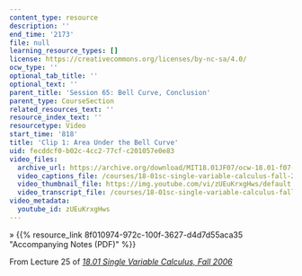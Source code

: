 ```yaml
---
content_type: resource
description: ''
end_time: '2173'
file: null
learning_resource_types: []
license: https://creativecommons.org/licenses/by-nc-sa/4.0/
ocw_type: ''
optional_tab_title: ''
optional_text: ''
parent_title: 'Session 65: Bell Curve, Conclusion'
parent_type: CourseSection
related_resources_text: ''
resource_index_text: ''
resourcetype: Video
start_time: '818'
title: 'Clip 1: Area Under the Bell Curve'
uid: fecddcf0-b02c-4cc2-77cf-c201057e0e83
video_files:
  archive_url: https://archive.org/download/MIT18.01JF07/ocw-18.01-f07-lec25_300k.mp4
  video_captions_file: /courses/18-01sc-single-variable-calculus-fall-2010/a66e2b520c3a510386804d23719d03e5_zUEuKrxgHws.vtt
  video_thumbnail_file: https://img.youtube.com/vi/zUEuKrxgHws/default.jpg
  video_transcript_file: /courses/18-01sc-single-variable-calculus-fall-2010/5b0169f5bb3c4827566bc8eba20886c5_zUEuKrxgHws.pdf
video_metadata:
  youtube_id: zUEuKrxgHws
---
```


» {{% resource_link 8f010974-972c-100f-3627-d4d7d55aca35 "Accompanying Notes (PDF)" %}}

From Lecture 25 of [_18.01 Single Variable Calculus, Fall 2006_](/courses/18-01-single-variable-calculus-fall-2006/video_galleries/video-lectures)

